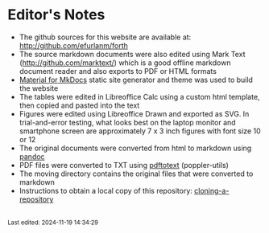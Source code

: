 # Editor's Notes

- The github sources for this website are available at: <http://github.com/efurlanm/forth>
- The source markdown documents were also edited using Mark Text (<http://github.com/marktext/>) which is a good offline markdown document reader and also exports to PDF or HTML formats
- [Material for MkDocs](https://squidfunk.github.io/mkdocs-material/) static site generator and theme was used to build the website
- The tables were edited in Libreoffice Calc using a custom html template, then copied and pasted into the text
- Figures were edited using Libreoffice Drawn and exported as SVG. In trial-and-error testing, what looks best on the laptop monitor and smartphone screen are approximately 7 x 3 inch figures with font size 10 or 12
- The original documents were converted from html to markdown using [pandoc](https://pandoc.org/)
- PDF files were converted to TXT using [pdftotext](https://www.mankier.com/1/pdftotext/) (poppler-utils)
- The moving directory contains the original files that were converted to markdown
- Instructions to obtain a local copy of this repository: [cloning-a-repository](http://docs.github.com/en/repositories/creating-and-managing-repositories/cloning-a-repository/)


<br><sub>Last edited: 2024-11-19 14:34:29</sub>
